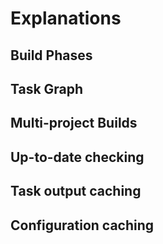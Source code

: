 # Explanations

## Build Phases

## Task Graph

## Multi-project Builds

## Up-to-date checking

## Task output caching

## Configuration caching
